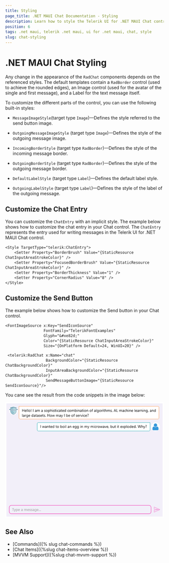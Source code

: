 ```yaml
---
title: Styling
page_title: .NET MAUI Chat Documentation - Styling
description: Learn how to style the Telerik UI for .NET MAUI Chat control.
position: 6
tags: .net maui, telerik .net maui, ui for .net maui, chat, style
slug: chat-styling
---
```


# .NET MAUI Chat Styling

Any change in the appearance of the `RadChat` components depends on the referenced styles. The default templates contain a `RadBorder` control (used to achieve the rounded edges), an Image control (used for the avatar of the single and first message), and a Label for the text message itself.

To customize the different parts of the control, you can use the following built-in styles:

- `MessageImageStyle`(target type `Image`)&mdash;Defines the style referred to the send button image.

- `OutgoingMessageImageStyle` (target type `Image`)&mdash;Defines the style of the outgoing message image.

- `IncomingBorderStyle` (target type `RadBorder`)&mdash;Defines the style of the incoming message border.

- `OutgoingBorderStyle` (target type `RadBorder`)&mdash;Defines the style of the outgoing message border.

- `DefaultLabelStyle` (target type `Label`)&mdash;Defines the default label style.

- `OutgoingLabelStyle` (target type `Label`)&mdash;Defines the style of the label of the outgoing message.

## Customize the Chat Entry

You can customize the `ChatEntry` with an implicit style. The example below shows how to customize the chat entry in your Chat control. The `ChatEntry` represents the entry used for writing messages in the Telerik UI for .NET MAUI Chat control.

```XAML
<Style TargetType="telerik:ChatEntry">
    <Setter Property="BorderBrush" Value="{StaticResource ChatInputAreaStrokeColor}" />
    <Setter Property="FocusedBorderBrush" Value="{StaticResource ChatInputAreaStrokeColor}" />
    <Setter Property="BorderThickness" Value="1" />
    <Setter Property="CornerRadius" Value="8" />
</Style>
```

## Customize the Send Button

The example below shows how to customize the Send button in your Chat control.

```XAML
<FontImageSource x:Key="SendIconSource"
                 FontFamily="TelerikFontExamples"
                 Glyph="&#xe82d;"
                 Color="{StaticResource ChatInputAreaStrokeColor}"
                 Size="{OnPlatform Default=24, WinUI=20}" />
```

```XAML
 <telerik:RadChat x:Name="chat"
                  BackgroundColor="{StaticResource ChatBackgroundColor}"
                  InputAreaBackgroundColor="{StaticResource ChatBackgroundColor}"
                  SendMessageButtonImage="{StaticResource SendIconSource}"/>
```
You cane see the result from the code snippets in the image below:

![.NET MAUI Chat Styling](images/chat-styling.png)

## See Also

- [Commands]({% slug chat-commands %})
- [Chat Items]({%slug chat-items-overview %})
- [MVVM Support]({%slug chat-mvvm-support %})